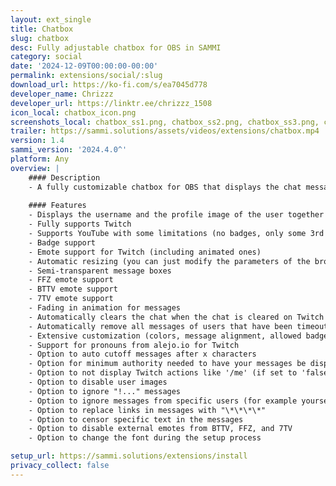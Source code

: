 ```yaml
---
layout: ext_single
title: Chatbox
slug: chatbox
desc: Fully adjustable chatbox for OBS in SAMMI
category: social
date: '2024-12-09T00:00:00-00:00'
permalink: extensions/social/:slug
download_url: https://ko-fi.com/s/ea7045d778
developer_name: Chrizzz
developer_url: https://linktr.ee/chrizzz_1508
icon_local: chatbox_icon.png
screenshots_local: chatbox_ss1.png, chatbox_ss2.png, chatbox_ss3.png, chatbox_ss4.png, chatbox_ss5.png, chatbox_ss6.png
trailer: https://sammi.solutions/assets/videos/extensions/chatbox.mp4
version: 1.4
sammi_version: '2024.4.0^'
platform: Any
overview: |
    #### Description
    - A fully customizable chatbox for OBS that displays the chat messages of your viewers.
    
    #### Features
    - Displays the username and the profile image of the user together with the message
    - Fully supports Twitch
    - Supports YouTube with some limitations (no badges, only some 3rd party emotes are available)
    - Badge support
    - Emote support for Twitch (including animated ones)
    - Automatic resizing (you can just modify the parameters of the browser source)
    - Semi-transparent message boxes
    - FFZ emote support
    - BTTV emote support
    - 7TV emote support
    - Fading in animation for messages
    - Automatically clears the chat when the chat is cleared on Twitch
    - Automatically remove all messages of users that have been timeouted or banned
    - Extensive customization (colors, message alignment, allowed badges, etc.)
    - Support for pronouns from alejo.io for Twitch
    - Option to auto cutoff messages after x characters
    - Option for minimum authority needed to have your messages be displayed (Everyone / VIPs+ / Mods+ / Broadcaster) for Twitch
    - Option to not display Twitch actions like '/me' (if set to 'false', it will treat them like a normal message now instead and display them correctly)
    - Option to disable user images
    - Option to ignore "!..." messages
    - Option to ignore messages from specific users (for example yourself, bots, etc.)
    - Option to replace links in messages with "\*\*\*\*"
    - Option to censor specific text in the messages
    - Option to disable external emotes from BTTV, FFZ, and 7TV
    - Option to change the font during the setup process

setup_url: https://sammi.solutions/extensions/install
privacy_collect: false
---
```

